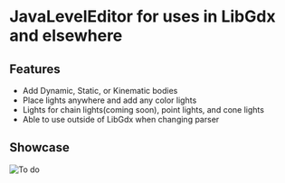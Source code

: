 # JavaLevelEditor for uses in LibGdx and elsewhere 
## Features
* Add Dynamic, Static, or Kinematic bodies
* Place lights anywhere and add any color lights
* Lights for chain lights(coming soon), point lights, and cone lights
* Able to use outside of LibGdx when changing parser

## Showcase
![To do]()

